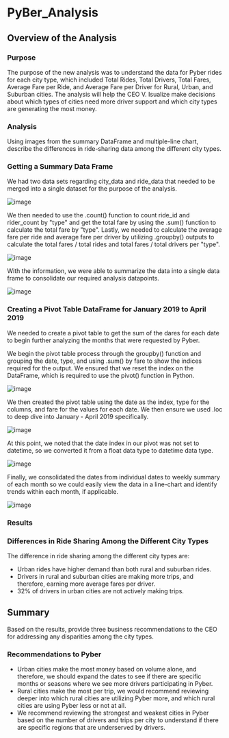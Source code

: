 # PyBer_Analysis

## Overview of the Analysis
### Purpose
The purpose of the new analysis was to understand the data for Pyber rides for each city type, which included Total Rides, Total Drivers, Total Fares, Average Fare per Ride, and Average Fare per Driver for Rural, Urban, and Suburban cities. The analysis will help the CEO V. Isualize make decisions about which types of cities need more driver support and which city types are generating the most money.

### Analysis
 Using images from the summary DataFrame and multiple-line chart, describe the differences in ride-sharing data among the different city types.
### Getting a Summary Data Frame
We had two data sets regarding city_data and ride_data that needed to be merged into a single dataset for the purpose of the analysis. 

![image](https://user-images.githubusercontent.com/115019829/200454933-3a88390b-e7aa-435e-9da7-9fe0234a1ed6.png)

We then needed to use the .count() function to count ride_id and rider_count by "type" and get the total fare by using the .sum() function to calculate the total fare by "type". Lastly, we needed to calculate the average fare per ride and average fare per driver by utilizing .groupby() outputs to calculate the total fares / total rides and total fares / total drivers per "type". 

![image](https://user-images.githubusercontent.com/115019829/200455387-d487a68e-6526-422b-beb7-d8ef24a6ab2e.png)

With the information, we were able to summarize the data into a single data frame to consolidate our required analysis datapoints. 

![image](https://user-images.githubusercontent.com/115019829/200456604-cbf450a7-0125-4aad-ade7-ad8f4599e7d1.png)

### Creating a Pivot Table DataFrame for January 2019 to April 2019

We needed to create a pivot table to get the sum of the dares for each date to begin further analyzing the months that were requested by Pyber. 

We begin the pivot table process through the groupby() function and grouping the date, type, and using .sum() by fare to show the indices  required for the output. We ensured that we reset the index on the DataFrame, which is required to use the pivot() function in Python.

![image](https://user-images.githubusercontent.com/115019829/200457217-68b24bc8-d593-45cd-b84c-a2aaa43b79e7.png)

We then created the pivot table using the date as the index, type for the columns, and fare for the values for each date. We then ensure we used .loc to deep dive into January - April 2019 specifically. 

![image](https://user-images.githubusercontent.com/115019829/200457491-99abbe74-9537-4d09-afc7-c9469eb7808f.png)

At this point, we noted that the date index in our pivot was not set to datetime, so we converted it from a float data type to datetime data type. 

![image](https://user-images.githubusercontent.com/115019829/200457648-22688819-1528-4bd4-bd7c-619515b24265.png)

Finally, we consolidated the dates from individual dates to weekly summary of each month so we could easily view the data in a line-chart and identify trends within each month, if applicable. 

![image](https://user-images.githubusercontent.com/115019829/200457813-14c8865b-8d10-4b20-af9b-bac11fcbc8bd.png)

### Results

### Differences in Ride Sharing Among the Different City Types

The difference in ride sharing among the different city types are: 
* Urban rides have higher demand than both rural and suburban rides. 
* Drivers in rural and suburban cities are making more trips, and therefore, earning more average fares per driver. 
* 32% of drivers in urban cities are not actively making trips. 

## Summary
Based on the results, provide three business recommendations to the CEO for addressing any disparities among the city types.
### Recommendations to Pyber 
* Urban cities make the most money based on volume alone, and therefore, we should expand the dates to see if there are specific months or seasons where we see more drivers participating in Pyber. 
* Rural cities make the most per trip, we would recommend reviewing deeper into which rural cities are utilizing Pyber more, and which rural cities are using Pyber less or not at all. 
* We recommend reviewing the strongest and weakest cities in Pyber based on the number of drivers and trips per city to understand if there are specific regions that are underserved by drivers. 

